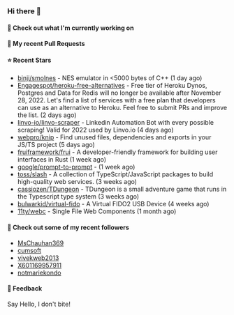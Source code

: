 ### Hi there 👋

#### 👷 Check out what I'm currently working on

#### 🔨 My recent Pull Requests


#### ⭐ Recent Stars

- [binji/smolnes](https://github.com/binji/smolnes) - NES emulator in &lt;5000 bytes of C&#43;&#43; (1 day ago)
- [Engagespot/heroku-free-alternatives](https://github.com/Engagespot/heroku-free-alternatives) - Free tier of Heroku Dynos, Postgres and Data for Redis will no longer be available after November 28, 2022. Let&#39;s find a list of services with a free plan that developers can use as an alternative to Heroku. Feel free to submit PRs and improve the list. (2 days ago)
- [linvo-io/linvo-scraper](https://github.com/linvo-io/linvo-scraper) - Linkedin Automation Bot with every possible scraping! Valid for 2022 used by Linvo.io (4 days ago)
- [webpro/knip](https://github.com/webpro/knip) - Find unused files, dependencies and exports in your JS/TS project  (5 days ago)
- [fruiframework/frui](https://github.com/fruiframework/frui) - A developer-friendly framework for building user interfaces in Rust (1 week ago)
- [google/prompt-to-prompt](https://github.com/google/prompt-to-prompt) -  (1 week ago)
- [toss/slash](https://github.com/toss/slash) - A collection of TypeScript/JavaScript packages to build high-quality web services. (3 weeks ago)
- [cassiozen/TDungeon](https://github.com/cassiozen/TDungeon) - TDungeon is a small adventure game that runs in the Typescript type system (3 weeks ago)
- [bulwarkid/virtual-fido](https://github.com/bulwarkid/virtual-fido) - A Virtual FIDO2 USB Device (4 weeks ago)
- [11ty/webc](https://github.com/11ty/webc) - Single File Web Components (1 month ago)

#### 👯 Check out some of my recent followers

- [MsChauhan369](https://github.com/MsChauhan369)
- [cumsoft](https://github.com/cumsoft)
- [vivekweb2013](https://github.com/vivekweb2013)
- [X601169957911](https://github.com/X601169957911)
- [notmariekondo](https://github.com/notmariekondo)

#### 💬 Feedback

Say Hello, I don't bite!